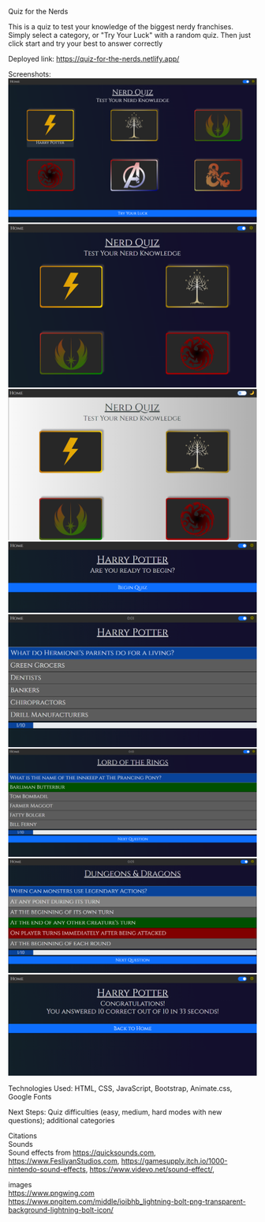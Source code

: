 Quiz for the Nerds

This is a quiz to test your knowledge of the biggest nerdy franchises.
Simply select a category, or "Try Your Luck" with a random quiz. Then just click start and try your best to answer correctly

Deployed link: https://quiz-for-the-nerds.netlify.app/

Screenshots: <br>
<img src="images/Quiz_screenshot_6.png">
<img src="images/Quiz_screenshot_1.png">
<img src="images/Quiz_screenshot_2.png">
<img src="images/Quiz_screenshot_5.png">
<img src="images/Quiz_screenshot_4.png">
<img src="images/Quiz_screenshot_7.png">
<img src="images/Quiz_screenshot_8.png">
<img src="images/Quiz_screenshot_3.png">



Technologies Used: HTML, CSS, JavaScript, Bootstrap, Animate.css, Google Fonts

Next Steps: Quiz difficulties (easy, medium, hard modes with new questions); additional categories


Citations <br>
   Sounds <br>
      Sound effects from https://quicksounds.com, https://www.FesliyanStudios.com, https://gamesupply.itch.io/1000-nintendo-sound-effects, https://www.videvo.net/sound-effect/, 

   images <br>
      https://www.pngwing.com
      https://www.pngitem.com/middle/ioibhb_lightning-bolt-png-transparent-background-lightning-bolt-icon/
